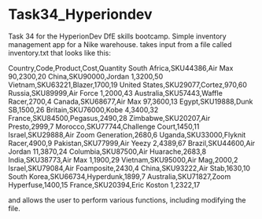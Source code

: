 # Task34_Hyperiondev
Task 34 for the HyperionDev DfE skills bootcamp. Simple inventory management app for a Nike warehouse.
takes input from a file called inventory.txt that looks like this: 

Country,Code,Product,Cost,Quantity
South Africa,SKU44386,Air Max 90,2300,20
China,SKU90000,Jordan 1,3200,50
Vietnam,SKU63221,Blazer,1700,19
United States,SKU29077,Cortez,970,60
Russia,SKU89999,Air Force 1,2000,43
Australia,SKU57443,Waffle Racer,2700,4
Canada,SKU68677,Air Max 97,3600,13
Egypt,SKU19888,Dunk SB,1500,26
Britain,SKU76000,Kobe 4,3400,32
France,SKU84500,Pegasus,2490,28
Zimbabwe,SKU20207,Air Presto,2999,7
Morocco,SKU77744,Challenge Court,1450,11
Israel,SKU29888,Air Zoom Generation,2680,6
Uganda,SKU33000,Flyknit Racer,4900,9
Pakistan,SKU77999,Air Yeezy 2,4389,67
Brazil,SKU44600,Air Jordan 11,3870,24
Columbia,SKU87500,Air Huarache,2683,8
India,SKU38773,Air Max 1,1900,29
Vietnam,SKU95000,Air Mag,2000,2
Israel,SKU79084,Air Foamposite,2430,4
China,SKU93222,Air Stab,1630,10
South Korea,SKU66734,Hyperdunk,1899,7
Australia,SKU71827,Zoom Hyperfuse,1400,15
France,SKU20394,Eric Koston 1,2322,17


and allows the user to perform various functions, including modifying the file. 
